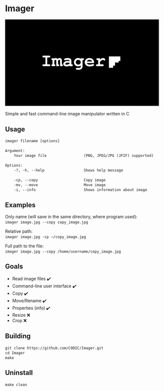 # Imager

![Imager logo](/misc/imager_poster.png)

Simple and fast command-line image manipulator written in C

## Usage

``` text
imager filename [options]

Argument:
    Your image file                 (PNG, JPEG/JPG (JFIF) supported)

Options:
    -?, -h, --help                  Shows help message

    -cp, --copy                     Copy image
    -mv, --move                     Move image
    -i, --info                      Shows information about image
```

## Examples

Only name (will save in the same directory, where program used):  
`imager image.jpg --copy copy_image.jpg`

Relative path:  
`imager image.jpg -cp ~/copy_image.jpg`

Full path to the file:  
`imager image.jpg --copy /home/username/copy_image.jpg`

## Goals

- Read image files :heavy_check_mark:
- Command-line user interface :heavy_check_mark:
- Copy :heavy_check_mark:
- Move/Rename :heavy_check_mark:
- Properties (info) :heavy_check_mark:
- Resize :x:
- Crop  :x:

## Building  

``` text
git clone https://github.com/C0DIC/Imager.git
cd Imager
make
```

## Uninstall  

``` text
make clean
```
